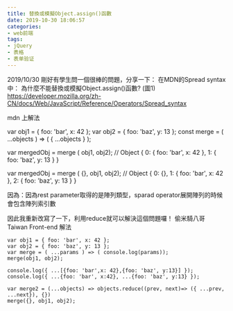 ```yaml
---
title: 替換或模擬Object.assign()函數
date: 2019-10-30 18:06:57
categories: 
- web前端
tags:
- jQuery
- 表格
- 表单验证
---
```


2019/10/30 
剛好有學生問一個很棒的問題，分享一下：
在MDN的Spread syntax中：
為什麼不能替換或模擬Object.assign()函數?
(圖1)
https://developer.mozilla.org/zh-CN/docs/Web/JavaScript/Reference/Operators/Spread_syntax


mdn 上解法

var obj1 = { foo: 'bar', x: 42 };
var obj2 = { foo: 'baz', y: 13 };
const merge = ( ...objects ) => ( { ...objects } );

var mergedObj = merge ( obj1, obj2);
// Object { 0: { foo: 'bar', x: 42 }, 1: { foo: 'baz', y: 13 } }

var mergedObj = merge ( {}, obj1, obj2);
// Object { 0: {}, 1: { foo: 'bar', x: 42 }, 2: { foo: 'baz', y: 13 } }




因為：因為rest parameter取得的是陣列類型，sparad operator展開陣列的時候會包含陣列索引數

因此我重新改寫了一下，利用reduce就可以解決這個問題囉！
偷米騎八哥  Taiwan Front-end 
解法
```
var obj1 = { foo: 'bar', x: 42 };
var obj2 = { foo: 'baz', y: 13 };
var merge = ( ...params ) => ( console.log(params));
merge(obj1, obj2);

console.log({ ...[{foo: 'bar',x: 42},{foo: 'baz', y:13}] });
console.log({ ...{foo: 'bar', x:42}, ...{foo: 'baz', y:13} });

var merge2 = (...objects) => objects.reduce((prev, next)=> ({ ...prev, ...next}), {})
merge({}, obj1, obj2);
```
